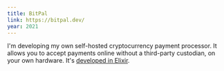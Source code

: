 ```yaml
---
title: BitPal
link: https://bitpal.dev/
year: 2021
---
```


I'm developing my own self-hosted cryptocurrency payment processor. It allows you to accept payments online without a third-party custodian, on your own hardware. It's [developed in Elixir][src].

[src]: https://github.com/bitpal/ "BitPal source code"

